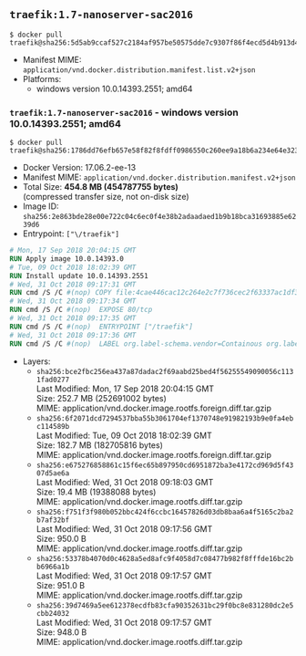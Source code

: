## `traefik:1.7-nanoserver-sac2016`

```console
$ docker pull traefik@sha256:5d5ab9ccaf527c2184af957be50575dde7c9307f86f4ecd5d4b913d405e58905
```

-	Manifest MIME: `application/vnd.docker.distribution.manifest.list.v2+json`
-	Platforms:
	-	windows version 10.0.14393.2551; amd64

### `traefik:1.7-nanoserver-sac2016` - windows version 10.0.14393.2551; amd64

```console
$ docker pull traefik@sha256:1786dd76efb657e58f82f8fdff0986550c260ee9a18b6a234e64e32305938f9c
```

-	Docker Version: 17.06.2-ee-13
-	Manifest MIME: `application/vnd.docker.distribution.manifest.v2+json`
-	Total Size: **454.8 MB (454787755 bytes)**  
	(compressed transfer size, not on-disk size)
-	Image ID: `sha256:2e863bde28e00e722c04c6ec0f4e38b2adaadaed1b9b18bca31693885e6239d6`
-	Entrypoint: `["\/traefik"]`

```dockerfile
# Mon, 17 Sep 2018 20:04:15 GMT
RUN Apply image 10.0.14393.0
# Tue, 09 Oct 2018 18:02:39 GMT
RUN Install update 10.0.14393.2551
# Wed, 31 Oct 2018 09:17:31 GMT
RUN cmd /S /C #(nop) COPY file:4cae446cac12c264e2c7f736cec2f63337ac1df34b145a4eb6dafe2f6b0a8f7b in \traefik.exe 
# Wed, 31 Oct 2018 09:17:34 GMT
RUN cmd /S /C #(nop)  EXPOSE 80/tcp
# Wed, 31 Oct 2018 09:17:35 GMT
RUN cmd /S /C #(nop)  ENTRYPOINT ["/traefik"]
# Wed, 31 Oct 2018 09:17:36 GMT
RUN cmd /S /C #(nop)  LABEL org.label-schema.vendor=Containous org.label-schema.url=https://traefik.io org.label-schema.name=Traefik org.label-schema.description=A modern reverse-proxy org.label-schema.version=v1.7.4 org.label-schema.docker.schema-version=1.0
```

-	Layers:
	-	`sha256:bce2fbc256ea437a87dadac2f69aabd25bed4f56255549090056c1131fad0277`  
		Last Modified: Mon, 17 Sep 2018 20:04:15 GMT  
		Size: 252.7 MB (252691002 bytes)  
		MIME: application/vnd.docker.image.rootfs.foreign.diff.tar.gzip
	-	`sha256:6f2071dcd7294537bba55b3061704ef1370748e91982193b9e0fa4ebc114589b`  
		Last Modified: Tue, 09 Oct 2018 18:02:39 GMT  
		Size: 182.7 MB (182705816 bytes)  
		MIME: application/vnd.docker.image.rootfs.foreign.diff.tar.gzip
	-	`sha256:e675276858861c15f6ec65b897950cd6951872ba3e4172cd969d5f4307d5ae6a`  
		Last Modified: Wed, 31 Oct 2018 09:18:03 GMT  
		Size: 19.4 MB (19388088 bytes)  
		MIME: application/vnd.docker.image.rootfs.diff.tar.gzip
	-	`sha256:f751f3f980b052bbc424f6ccbc16457826d03db8baa6a4f5165c2ba2b7af32bf`  
		Last Modified: Wed, 31 Oct 2018 09:17:56 GMT  
		Size: 950.0 B  
		MIME: application/vnd.docker.image.rootfs.diff.tar.gzip
	-	`sha256:53378b4070d0c4628a5ed8afc9f4058d7c08477b982f8fffde16bc2bb6966a1b`  
		Last Modified: Wed, 31 Oct 2018 09:17:57 GMT  
		Size: 951.0 B  
		MIME: application/vnd.docker.image.rootfs.diff.tar.gzip
	-	`sha256:39d7469a5ee612378ecdfb83cfa90352631bc29f0bc8e831280dc2e5cbb24032`  
		Last Modified: Wed, 31 Oct 2018 09:17:57 GMT  
		Size: 948.0 B  
		MIME: application/vnd.docker.image.rootfs.diff.tar.gzip
